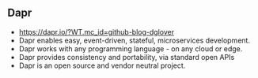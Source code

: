 ## Dapr
* https://dapr.io/?WT.mc_id=github-blog-dglover
* Dapr enables easy, event-driven, stateful, microservices development.
* Dapr works with any programming language - on any cloud or edge.
* Dapr provides consistency and portability, via standard open APIs
* Dapr is an open source and vendor neutral project.